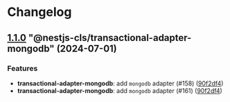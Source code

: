 # Changelog

<!-- MONODEPLOY:BELOW -->

## [1.1.0](https://github.com/Papooch/nestjs-cls/compare/@nestjs-cls/transactional-adapter-mongodb@1.0.0...@nestjs-cls/transactional-adapter-mongodb@1.1.0) "@nestjs-cls/transactional-adapter-mongodb" (2024-07-01)<a name="1.1.0"></a>

### Features

* **transactional-adapter-mongodb**: add `mongodb` adapter (#158) ([90f2df4](https://github.com/Papooch/nestjs-cls/commits/90f2df4))
* **transactional-adapter-mongodb**: add `mongodb` adapter (#161) ([90f2df4](https://github.com/Papooch/nestjs-cls/commits/90f2df4))


